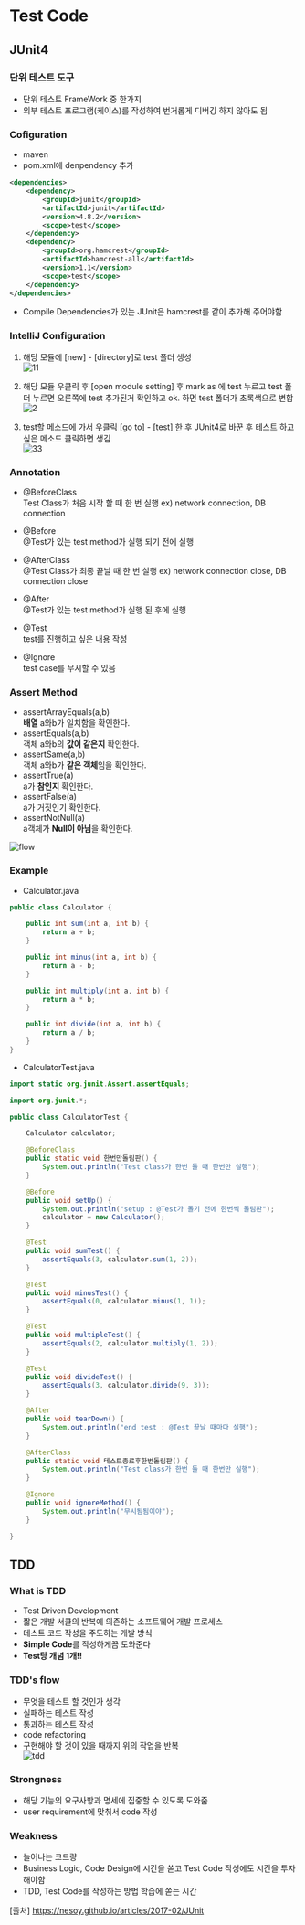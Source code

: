 # Test Code

## JUnit4
### 단위 테스트 도구
- 단위 테스트 FrameWork 중 한가지
- 외부 테스트 프로그램(케이스)를 작성하여 번거롭게 디버깅 하지 않아도 됨

### Cofiguration
- maven
- pom.xml에 denpendency 추가
```xml
<dependencies>
    <dependency>
        <groupId>junit</groupId>
        <artifactId>junit</artifactId>
        <version>4.8.2</version>
        <scope>test</scope>
    </dependency>
    <dependency>
        <groupId>org.hamcrest</groupId>
        <artifactId>hamcrest-all</artifactId>
        <version>1.1</version>
        <scope>test</scope>
    </dependency>
</dependencies>
```
- Compile Dependencies가 있는 JUnit은 hamcrest를 같이 추가해 주어야함

### IntelliJ Configuration
1. 해당 모듈에 [new] - [directory]로 test 폴더 생성  
![11](https://user-images.githubusercontent.com/32935365/89126457-c476a100-d520-11ea-8369-e682f7b35343.PNG)  

2. 해당 모듈 우클릭 후 [open module setting] 후 mark as 에 test 누르고 test 폴더 누르면 오른쪽에 test 추가된거 확인하고 ok. 하면 test 폴더가 초록색으로 변함  
![2](https://user-images.githubusercontent.com/32935365/89126467-d5bfad80-d520-11ea-9c5a-3df4adef7160.PNG)  

3. test할 메소드에 가서 우클릭 [go to] - [test] 한 후 JUnit4로 바꾼 후 테스트 하고 싶은 메소드 클릭하면 생김  
![33](https://user-images.githubusercontent.com/32935365/89126471-dce6bb80-d520-11ea-8a55-42335de250f8.PNG)  

### Annotation
- @BeforeClass  
Test Class가 처음 시작 할 때 한 번 실행 ex) network connection, DB connection

- @Before  
@Test가 있는 test method가 실행 되기 전에 실행

- @AfterClass  
@Test Class가 최종 끝날 때 한 번 실행 ex) network connection close, DB connection close

- @After  
@Test가 있는 test method가 실행 된 후에 실행

- @Test  
test를 진행하고 싶은 내용 작성

- @Ignore  
test case를 무시할 수 있음

### Assert Method
- assertArrayEquals(a,b)  
**배열** a와b가 일치함을 확인한다.
- assertEquals(a,b)  
객체 a와b의 **값이 같은지** 확인한다.
- assertSame(a,b)  
객체 a와b가 **같은 객체**임을 확인한다.
- assertTrue(a)  
a가 **참인지** 확인한다.
- assertFalse(a)  
a가 거짓인기 확인한다.
- assertNotNull(a)  
a객체가 **Null이 아님**을 확인한다.

![flow](https://user-images.githubusercontent.com/32935365/70370382-158ab280-190a-11ea-8158-368a3bdf7956.PNG)


### Example

- Calculator.java
```java
public class Calculator {

	public int sum(int a, int b) {
		return a + b;
	}

	public int minus(int a, int b) {
		return a - b;
	}

	public int multiply(int a, int b) {
		return a * b;
	}

	public int divide(int a, int b) {
		return a / b;
	}
}
```

- CalculatorTest.java
```java
import static org.junit.Assert.assertEquals;

import org.junit.*;

public class CalculatorTest {

	Calculator calculator;

	@BeforeClass
	public static void 한번만돌림판() {
		System.out.println("Test class가 한번 돌 때 한번만 실행");
	}

	@Before
	public void setUp() {
		System.out.println("setup : @Test가 돌기 전에 한번씩 돌림판");
		calculator = new Calculator();
	}

	@Test
	public void sumTest() {
		assertEquals(3, calculator.sum(1, 2));
	}

	@Test
	public void minusTest() {
		assertEquals(0, calculator.minus(1, 1));
	}

	@Test
	public void multipleTest() {
		assertEquals(2, calculator.multiply(1, 2));
	}

	@Test
	public void divideTest() {
		assertEquals(3, calculator.divide(9, 3));
	}

	@After
	public void tearDown() {
		System.out.println("end test : @Test 끝날 때마다 실행");
	}

	@AfterClass
	public static void 테스트종료후한번돌림판() {
		System.out.println("Test class가 한번 돌 때 한번만 실행");
	}

    @Ignore
	public void ignoreMethod() {
		System.out.println("무시됨됨이야");
	}

}
```

## TDD
### What is TDD
- Test Driven Development
- 짧은 개발 서클의 반복에 의존하는 소프트웨어 개발 프로세스
- 테스트 코드 작성을 주도하는 개발 방식
- **Simple Code**를 작성하게끔 도와준다
- **Test당 개념 1개!!**

### TDD's flow
- 무엇을 테스트 할 것인가 생각
- 실패하는 테스트 작성
- 통과하는 테스트 작성
- code refactoring
- 구현해야 할 것이 있을 때까지 위의 작업을 반복  
![tdd](https://user-images.githubusercontent.com/32935365/70371341-1412b780-1915-11ea-9050-f74202a296a5.PNG)

### Strongness
- 해당 기능의 요구사항과 명세에 집중할 수 있도록 도와줌
- user requirement에 맞춰서 code 작성

### Weakness
- 늘어나는 코드량
- Business Logic, Code Design에 시간을 쏟고 Test Code 작성에도 시간을 투자해야함
- TDD, Test Code를 작성하는 방법 학습에 쏟는 시간


[출처]
https://nesoy.github.io/articles/2017-02/JUnit  
